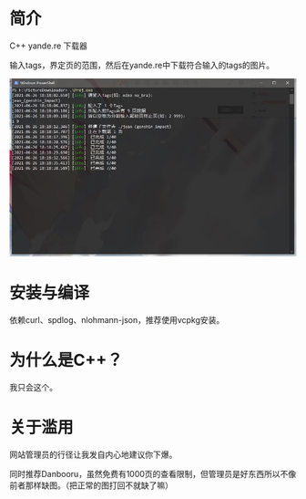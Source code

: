 # 简介

C++ yande.re 下载器

输入tags，界定页的范围，然后在yande.re中下载符合输入的tags的图片。

![Screenshot](docs/screenshot.jpg)

# 安装与编译

依赖curl、spdlog、nlohmann-json，推荐使用vcpkg安装。

# 为什么是C++？

我只会这个。

# 关于滥用

网站管理员的行径让我发自内心地建议你下爆。

同时推荐Danbooru，虽然免费有1000页的查看限制，但管理员是好东西所以不像前者那样缺图。（把正常的图打回不就缺了嘛）